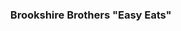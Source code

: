 ---
class: "col-sm-6 col-md-4 grid-item indesign"
image: assets/images/portfolio/indesign/easy_eats/001sm.jpg
link: "discipline/indesign_projects.html#easy_eats"
focus: Branding
name: Brookshire Brothers "Easy Eats"
description: An exercise in producing brand collateral.

divid: "easy_eats"
title: <h3>Brookshire Brothers "Easy Eats"</h3>
description_long: <p>These items were produced for a Design Communications II course in Fall 2021. The premise is to advertise Brookshire Brothers' new "Easy Eats" foodservice-at-retail offering through an annual report cover, point-of-purchase signage, and a magazine ad.</p>
imagelinks: 
  - /assets/images/portfolio/indesign/easy_eats/001.jpg
  - /assets/images/portfolio/indesign/easy_eats/002.jpg
  - /assets/images/portfolio/indesign/easy_eats/003.jpg
images: 
  - /assets/images/portfolio/indesign/easy_eats/001sm.jpg
  - /assets/images/portfolio/indesign/easy_eats/002sm.jpg
  - /assets/images/portfolio/indesign/easy_eats/003sm.jpg
foci: 
  - Branding
  - Advertisement
---